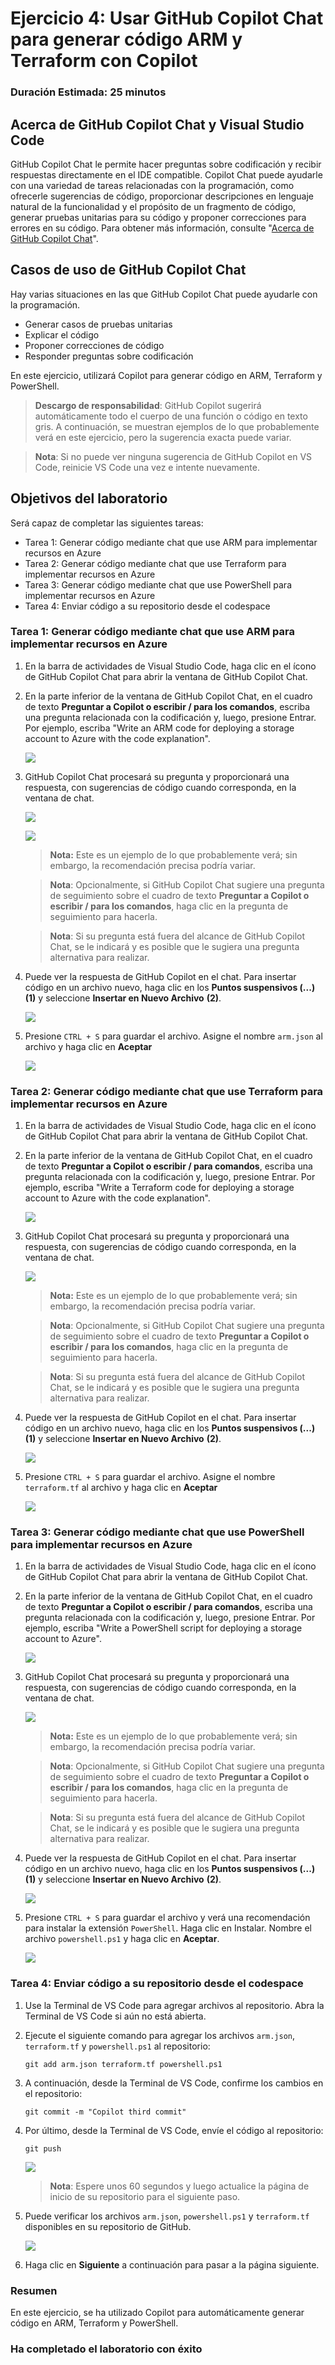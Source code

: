 # Ejercicio 4: Usar GitHub Copilot Chat para generar código ARM y Terraform con Copilot

### Duración Estimada: 25 minutos

## Acerca de GitHub Copilot Chat y Visual Studio Code

GitHub Copilot Chat le permite hacer preguntas sobre codificación y recibir respuestas directamente en el IDE compatible. Copilot Chat puede ayudarle con una variedad de tareas relacionadas con la programación, como ofrecerle sugerencias de código, proporcionar descripciones en lenguaje natural de la funcionalidad y el propósito de un fragmento de código, generar pruebas unitarias para su código y proponer correcciones para errores en su código. Para obtener más información, consulte "[Acerca de GitHub Copilot Chat](https://docs.github.com/en/copilot/github-copilot-chat/about-github-copilot-chat)".

## Casos de uso de GitHub Copilot Chat

Hay varias situaciones en las que GitHub Copilot Chat puede ayudarle con la programación.

- Generar casos de pruebas unitarias
- Explicar el código
- Proponer correcciones de código
- Responder preguntas sobre codificación

En este ejercicio, utilizará Copilot para generar código en ARM, Terraform y PowerShell.

>**Descargo de responsabilidad**: GitHub Copilot sugerirá automáticamente todo el cuerpo de una función o código en texto gris. A continuación, se muestran ejemplos de lo que probablemente verá en este ejercicio, pero la sugerencia exacta puede variar.

>**Nota**: Si no puede ver ninguna sugerencia de GitHub Copilot en VS Code, reinicie VS Code una vez e intente nuevamente.

## Objetivos del laboratorio

Será capaz de completar las siguientes tareas:

- Tarea 1: Generar código mediante chat que use ARM para implementar recursos en Azure
- Tarea 2: Generar código mediante chat que use Terraform para implementar recursos en Azure
- Tarea 3: Generar código mediante chat que use PowerShell para implementar recursos en Azure
- Tarea 4: Enviar código a su repositorio desde el codespace

### Tarea 1: Generar código mediante chat que use ARM para implementar recursos en Azure

1. En la barra de actividades de Visual Studio Code, haga clic en el ícono de GitHub Copilot Chat para abrir la ventana de GitHub Copilot Chat.

1. En la parte inferior de la ventana de GitHub Copilot Chat, en el cuadro de texto **Preguntar a Copilot o escribir / para los comandos**, escriba una pregunta relacionada con la codificación y, luego, presione Entrar. Por ejemplo, escriba "Write an ARM code for deploying a storage account to Azure with the code explanation".

    ![](../media/create-arm.png)

1. GitHub Copilot Chat procesará su pregunta y proporcionará una respuesta, con sugerencias de código cuando corresponda, en la ventana de chat.

    ![](../media/arm-output1.png)

    ![](../media/arm-output2.png)   

    > **Nota:** Este es un ejemplo de lo que probablemente verá; sin embargo, la recomendación precisa podría variar.

    > **Nota**: Opcionalmente, si GitHub Copilot Chat sugiere una pregunta de seguimiento sobre el cuadro de texto **Preguntar a Copilot o escribir / para los comandos**, haga clic en la pregunta de seguimiento para hacerla.

    > **Nota**: Si su pregunta está fuera del alcance de GitHub Copilot Chat, se le indicará y es posible que le sugiera una pregunta alternativa para realizar.
   
1. Puede ver la respuesta de GitHub Copilot en el chat. Para insertar código en un archivo nuevo, haga clic en los **Puntos suspensivos (...)** **(1)** y seleccione **Insertar en Nuevo Archivo** **(2)**.

   ![](../media/arm-new-file.png)

1. Presione `CTRL + S` para guardar el archivo. Asigne el nombre `arm.json` al archivo y haga clic en **Aceptar**

   ![](../media/arm-save.png)

### Tarea 2: Generar código mediante chat que use Terraform para implementar recursos en Azure

1. En la barra de actividades de Visual Studio Code, haga clic en el ícono de GitHub Copilot Chat para abrir la ventana de GitHub Copilot Chat.

1. En la parte inferior de la ventana de GitHub Copilot Chat, en el cuadro de texto **Preguntar a Copilot o escribir / para comandos**, escriba una pregunta relacionada con la codificación y, luego, presione Entrar. Por ejemplo, escriba "Write a Terraform code for deploying a storage account to Azure with the code explanation".

   ![](../media/create-terraform.png)

1. GitHub Copilot Chat procesará su pregunta y proporcionará una respuesta, con sugerencias de código cuando corresponda, en la ventana de chat.

    ![](../media/terraform.png)

    > **Nota:** Este es un ejemplo de lo que probablemente verá; sin embargo, la recomendación precisa podría variar.
    
    > **Nota**: Opcionalmente, si GitHub Copilot Chat sugiere una pregunta de seguimiento sobre el cuadro de texto **Preguntar a Copilot o escribir / para los comandos**, haga clic en la pregunta de seguimiento para hacerla.

    > **Nota**: Si su pregunta está fuera del alcance de GitHub Copilot Chat, se le indicará y es posible que le sugiera una pregunta alternativa para realizar.
   
1. Puede ver la respuesta de GitHub Copilot en el chat. Para insertar código en un archivo nuevo, haga clic en los **Puntos suspensivos (...)** **(1)** y seleccione **Insertar en Nuevo Archivo** **(2)**.

   ![](../media/terraform-new-file.png)

1. Presione `CTRL + S` para guardar el archivo. Asigne el nombre `terraform.tf` al archivo y haga clic en **Aceptar**

   ![](../media/terraform-save.png)

### Tarea 3: Generar código mediante chat que use PowerShell para implementar recursos en Azure

1. En la barra de actividades de Visual Studio Code, haga clic en el ícono de GitHub Copilot Chat para abrir la ventana de GitHub Copilot Chat.

1. En la parte inferior de la ventana de GitHub Copilot Chat, en el cuadro de texto **Preguntar a Copilot o escribir / para comandos**, escriba una pregunta relacionada con la codificación y, luego, presione Entrar. Por ejemplo, escriba "Write a PowerShell script for deploying a storage account to Azure".

   ![](../media/create-powershell.png)

1. GitHub Copilot Chat procesará su pregunta y proporcionará una respuesta, con sugerencias de código cuando corresponda, en la ventana de chat.

    ![](../media/ps-output.png)

    > **Nota:** Este es un ejemplo de lo que probablemente verá; sin embargo, la recomendación precisa podría variar.

    > **Nota**: Opcionalmente, si GitHub Copilot Chat sugiere una pregunta de seguimiento sobre el cuadro de texto **Preguntar a Copilot o escribir / para los comandos**, haga clic en la pregunta de seguimiento para hacerla.

    > **Nota**: Si su pregunta está fuera del alcance de GitHub Copilot Chat, se le indicará y es posible que le sugiera una pregunta alternativa para realizar.
   
1. Puede ver la respuesta de GitHub Copilot en el chat. Para insertar código en un archivo nuevo, haga clic en los **Puntos suspensivos (...)** **(1)** y seleccione **Insertar en Nuevo Archivo** **(2)**.

   ![](../media/ps-newfile.png)

1. Presione `CTRL + S` para guardar el archivo y verá una recomendación para instalar la extensión `PowerShell`. Haga clic en Instalar. Nombre el archivo `powershell.ps1` y haga clic en **Aceptar**.

   ![](../media/ps-save.png)

### Tarea 4: Enviar código a su repositorio desde el codespace

1. Use la Terminal de VS Code para agregar archivos al repositorio. Abra la Terminal de VS Code si aún no está abierta.

1. Ejecute el siguiente comando para agregar los archivos `arm.json`, `terraform.tf` y `powershell.ps1` al repositorio:

   ```
   git add arm.json terraform.tf powershell.ps1
   ```

1. A continuación, desde la Terminal de VS Code, confirme los cambios en el repositorio:

   ```
   git commit -m "Copilot third commit"
   ```

1. Por último, desde la Terminal de VS Code, envíe el código al repositorio:

   ```
   git push
   ```

   ![](../media/ex-4-push5.png)

   >**Nota**: Espere unos 60 segundos y luego actualice la página de inicio de su repositorio para el siguiente paso.

1. Puede verificar los archivos `arm.json`, `powershell.ps1` y `terraform.tf` disponibles en su repositorio de GitHub.

   ![](../media/ex-4-github5.png)

1. Haga clic en **Siguiente** a continuación para pasar a la página siguiente.

### Resumen

En este ejercicio, se ha utilizado Copilot para automáticamente generar código en ARM, Terraform y PowerShell.

### Ha completado el laboratorio con éxito

